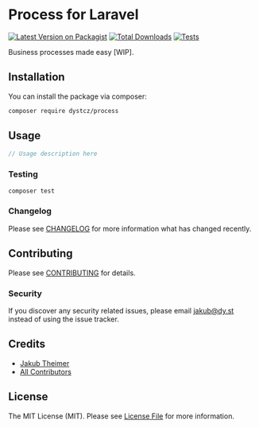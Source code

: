 # Process for Laravel

[![Latest Version on Packagist](https://img.shields.io/packagist/v/dystcz/flow.svg?style=flat-square)](https://packagist.org/packages/dystcz/flow)
[![Total Downloads](https://img.shields.io/packagist/dt/dystcz/flow.svg?style=flat-square)](https://packagist.org/packages/dystcz/flow)
[![Tests](https://github.com/dystcz/flow/actions/workflows/run-tests.yml/badge.svg?branch=main)](https://github.com/dystcz/flow/actions/workflows/run-tests.yml)

Business processes made easy [WIP].

## Installation

You can install the package via composer:

```bash
composer require dystcz/process
```

## Usage

```php
// Usage description here
```

### Testing

```bash
composer test
```

### Changelog

Please see [CHANGELOG](CHANGELOG.md) for more information what has changed recently.

## Contributing

Please see [CONTRIBUTING](CONTRIBUTING.md) for details.

### Security

If you discover any security related issues, please email jakub@dy.st instead of using the issue tracker.

## Credits

-   [Jakub Theimer](https://github.com/dystcz)
-   [All Contributors](../../contributors)

## License

The MIT License (MIT). Please see [License File](LICENSE.md) for more information.

